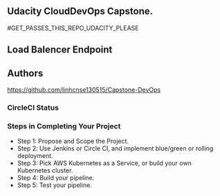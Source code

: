 ## Udacity CloudDevOps Capstone.
#GET_PASSES_THIS_REPO_UDACITY_PLEASE

## Load Balencer Endpoint


## Authors
https://github.com/linhcnse130515/Capstone-DevOps

### CircleCI Status


### Steps in Completing Your Project

* Step 1: Propose and Scope the Project.
* Step 2: Use Jenkins or Circle CI, and implement blue/green or rolling deployment.
* Step 3: Pick AWS Kubernetes as a Service, or build your own Kubernetes cluster.
* Step 4: Build your pipeline.
* Step 5: Test your pipeline.